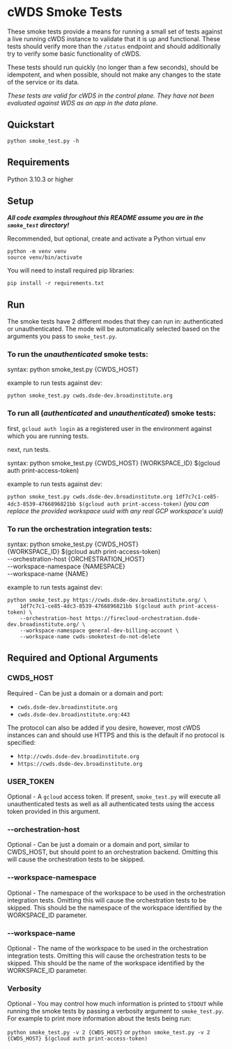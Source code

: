 # cWDS Smoke Tests

These smoke tests provide a means for running a small set of tests against a live running cWDS
instance to validate that it is up and functional. These tests should verify more than the `/status`
endpoint and should additionally try to verify some basic functionality of cWDS.

These tests should run quickly (no longer than a few seconds), should be idempotent, and when
possible, should not make any changes to the state of the service or its data.

_These tests are valid for cWDS in the control plane. They have not been evaluated against WDS as an
app in the data plane._

## Quickstart

```
python smoke_test.py -h
```

## Requirements

Python 3.10.3 or higher

## Setup

**_All code examples throughout this README assume you are in the `smoke_test` directory!_**

Recommended, but optional, create and activate a Python virtual env

```
python -m venv venv
source venv/bin/activate
```

You will need to install required pip libraries:

```pip install -r requirements.txt```

## Run

The smoke tests have 2 different modes that they can run in: authenticated or unauthenticated. The
mode will be automatically selected based on the arguments you pass to `smoke_test.py`.

### To run the _unauthenticated_ smoke tests:

syntax: python smoke_test.py {CWDS_HOST}

example to run tests against dev:

```python smoke_test.py cwds.dsde-dev.broadinstitute.org```

### To run all (_authenticated_ and _unauthenticated_) smoke tests:

first, `gcloud auth login` as a registered user in the environment against which you are running
tests.

next, run tests.

syntax: python smoke_test.py {CWDS_HOST} {WORKSPACE_ID} $(gcloud auth print-access-token)

example to run tests against dev:

```python smoke_test.py cwds.dsde-dev.broadinstitute.org 1df7c7c1-ce85-4dc3-8539-4766896821bb $(gcloud auth print-access-token)```
_(you can replace the provided workspace uuid with any real GCP workspace's uuid)_

### To run the orchestration integration tests:

syntax: python smoke_test.py {CWDS_HOST} \
  {WORKSPACE_ID} $(gcloud auth print-access-token) \
  --orchestration-host {ORCHESTRATION_HOST} \
  --workspace-namespace {NAMESPACE} \
  --workspace-name {NAME}

example to run tests against dev:
```
python smoke_test.py https://cwds.dsde-dev.broadinstitute.org/ \
	1df7c7c1-ce85-4dc3-8539-4766896821bb $(gcloud auth print-access-token) \
	--orchestration-host https://firecloud-orchestration.dsde-dev.broadinstitute.org/ \
	--workspace-namespace general-dev-billing-account \
	--workspace-name cwds-smoketest-do-not-delete
```

## Required and Optional Arguments

### CWDS_HOST

Required - Can be just a domain or a domain and port:

* `cwds.dsde-dev.broadinstitute.org`
* `cwds.dsde-dev.broadinstitute.org:443`

The protocol can also be added if you desire, however, most cWDS instances can and should use HTTPS
and this is the default if no protocol is specified:

* `http://cwds.dsde-dev.broadinstitute.org`
* `https://cwds.dsde-dev.broadinstitute.org`

### USER_TOKEN

Optional - A `gcloud` access token. If present, `smoke_test.py` will execute all unauthenticated
tests as well as all authenticated tests using the access token provided in this argument.

### --orchestration-host

Optional - Can be just a domain or a domain and port, similar to CWDS_HOST, but should point to an
orchestration backend. Omitting this will cause the orchestration tests to be skipped.

### --workspace-namespace

Optional - The namespace of the workspace to be used in the orchestration integration tests. Omitting
this will cause the orchestration tests to be skipped. This should be the namespace of the workspace
identified by the WORKSPACE_ID parameter.

### --workspace-name

Optional - The name of the workspace to be used in the orchestration integration tests. Omitting this
will cause the orchestration tests to be skipped. This should be the name of the workspace
identified by the WORKSPACE_ID parameter.

### Verbosity

Optional - You may control how much information is printed to `STDOUT` while running the smoke tests
by passing a verbosity argument to `smoke_test.py`. For example to print more information about the
tests being
run:

```python smoke_test.py -v 2 {CWDS_HOST}```
or
```python smoke_test.py -v 2 {CWDS_HOST} $(gcloud auth print-access-token)```
